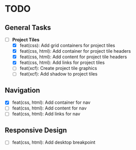 # TODO

## General Tasks

- [ ] **Project Tiles**
  - [x] feat(css): Add grid containers for project tiles
  - [x] feat(css, html): Add container for project tile headers
  - [x] feat(css, html): Add content for project tile headers
  - [x] feat(css, html): Add links for project tiles
  - [ ] feat(xcf): Create project tile graphics
  - [ ] feat(xcf): Add shadow to project tiles

## Navigation

- [x] feat(css, html): Add container for nav
- [ ] feat(css, html): Add content for nav
- [ ] feat(css, html): Add links for nav

## Responsive Design

- [ ] feat(css, html): Add desktop breakpoint